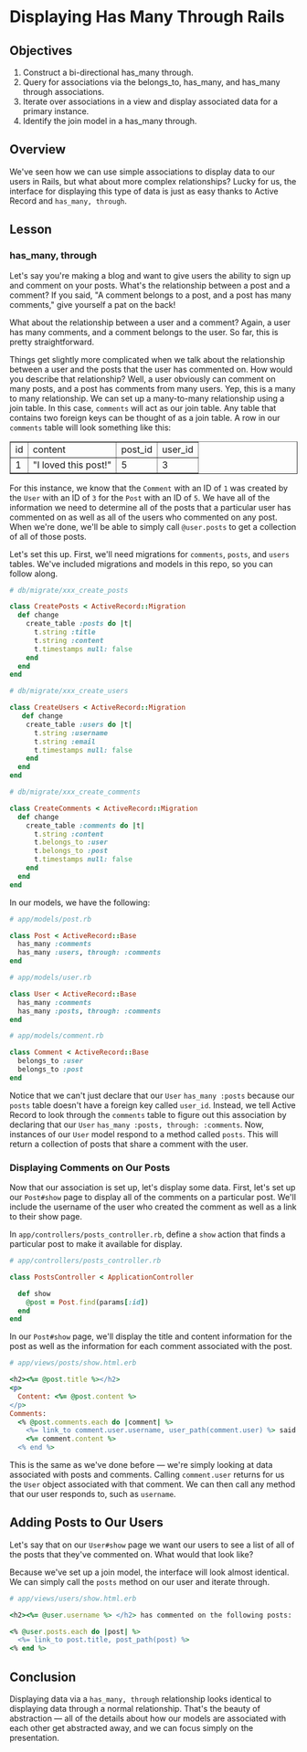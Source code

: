
# Displaying Has Many Through Rails

## Objectives

1. Construct a bi-directional has_many through.
2. Query for associations via the belongs\_to, has\_many, and has\_many through associations.
3. Iterate over associations in a view and display associated data for a primary instance.
4. Identify the join model in a has_many through.

## Overview

We've seen how we can use simple associations to display data to our users in Rails, but what about more complex relationships? Lucky for us, the interface for displaying this type of data is just as easy thanks to Active Record and `has_many, through`.

## Lesson

### has_many, through

Let's say you're making a blog and want to give users the ability to sign up and comment on your posts. What's the relationship between a post and a comment?  If you said, "A comment belongs to a post, and a post has many comments," give yourself a pat on the back!

What about the relationship between a user and a comment? Again, a user has many comments, and a comment belongs to the user. So far, this is pretty straightforward.

Things get slightly more complicated when we talk about the relationship between a user and the posts that the user has commented on. How would you describe that relationship? Well, a user obviously can comment on many posts, and a post has comments from many users. Yep, this is a many to many relationship. We can set up a many-to-many relationship using a join table. In this case, `comments` will act as our join table. Any table that contains two foreign keys can be thought of as a join table.  A row in our `comments` table will look something like this:

<table border="1" cellpadding="4" cellspacing="0">
  <tr>
    <td>id</td>
    <td>content</td>
    <td>post_id</td>
    <td>user_id</td>
  </tr>
  
  <tr>
    <td>1</td>
    <td>"I loved this post!"</td>
    <td>5</td>
    <td>3</td>
  </tr>
</table>

For this instance, we know that the `Comment` with an ID of `1` was created by the `User` with an ID of `3` for the `Post` with an ID of `5`. We have all of the information we need to determine all of the posts that a particular user has commented on as well as all of the users who commented on any post. When we're done, we'll be able to simply call `@user.posts` to get a collection of all of those posts.

Let's set this up. First, we'll need migrations for `comments`, `posts`, and `users` tables. We've included migrations and models in this repo, so you can follow along.

```ruby
# db/migrate/xxx_create_posts

class CreatePosts < ActiveRecord::Migration
  def change
    create_table :posts do |t|
      t.string :title
      t.string :content
      t.timestamps null: false
    end
  end
end
```

```ruby
# db/migrate/xxx_create_users

class CreateUsers < ActiveRecord::Migration
   def change
    create_table :users do |t|
      t.string :username
      t.string :email
      t.timestamps null: false
    end
  end
end
```

```ruby
# db/migrate/xxx_create_comments

class CreateComments < ActiveRecord::Migration
  def change
    create_table :comments do |t|
      t.string :content
      t.belongs_to :user
      t.belongs_to :post
      t.timestamps null: false
    end
  end
end
```

In our models, we have the following:

```ruby
# app/models/post.rb

class Post < ActiveRecord::Base
  has_many :comments
  has_many :users, through: :comments
end
```

```ruby
# app/models/user.rb

class User < ActiveRecord::Base
  has_many :comments
  has_many :posts, through: :comments
end
```

```ruby
# app/models/comment.rb

class Comment < ActiveRecord::Base
  belongs_to :user
  belongs_to :post
end
```

Notice that we can't just declare that our `User` `has_many :posts` because our `posts` table doesn't have a foreign key called `user_id`. Instead, we tell Active Record to look through the `comments` table to figure out this association by declaring that our `User` `has_many :posts, through: :comments`. Now, instances of our `User` model respond to a method called `posts`. This will return a collection of posts that share a comment with the user.

### Displaying Comments on Our Posts

Now that our association is set up, let's display some data. First, let's set up our `Post#show` page to display all of the comments on a particular post. We'll include the username of the user who created the comment as well as a link to their show page.

In `app/controllers/posts_controller.rb`, define a `show` action that finds a particular post to make it available for display.

```ruby
# app/controllers/posts_controller.rb

class PostsController < ApplicationController

  def show
    @post = Post.find(params[:id])
  end
end
```

In our `Post#show` page, we'll display the title and content information for the post as well as the information for each comment associated with the post.

```ruby
# app/views/posts/show.html.erb

<h2><%= @post.title %></h2>
<p>
  Content: <%= @post.content %>
</p>
Comments:
  <% @post.comments.each do |comment| %>
    <%= link_to comment.user.username, user_path(comment.user) %> said
    <%= comment.content %>
  <% end %>
```

This is the same as we've done before –– we're simply looking at data associated with posts and comments. Calling `comment.user` returns for us the `User` object associated with that comment. We can then call any method that our user responds to, such as `username`.

## Adding Posts to Our Users

Let's say that on our `User#show` page we want our users to see a list of all of the posts that they've commented on. What would that look like?

Because we've set up a join model, the interface will look almost identical. We can simply call the `posts` method on our user and iterate through.

```ruby
# app/views/users/show.html.erb

<h2><%= @user.username %> </h2> has commented on the following posts:

<% @user.posts.each do |post| %>
  <%= link_to post.title, post_path(post) %>
<% end %>
```

## Conclusion

Displaying data via a `has_many, through` relationship looks identical to displaying data through a normal relationship. That's the beauty of abstraction –– all of the details about how our models are associated with each other get abstracted away, and we can focus simply on the presentation.
